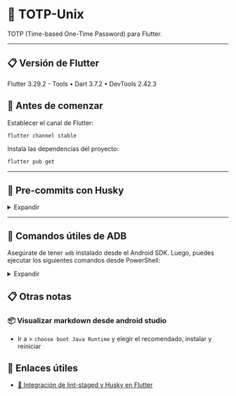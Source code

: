 # 🔐 TOTP-Unix

TOTP (Time-based One-Time Password) para Flutter.

---

## 📋 Versión de Flutter

Flutter 3.29.2 - Tools • Dart 3.7.2 • DevTools 2.42.3

## 🚀 Antes de comenzar

Establecer el canal de Flutter:

```bash
flutter channel stable
```

Instala las dependencias del proyecto:

```bash
flutter pub get
```

---

## 🧪 Pre-commits con Husky

<details>
<summary>Expandir</summary>

### ✅ Instalación de Husky

```bash
dart pub add --dev husky
```

```bash
dart run husky install
```

```bash
dart run husky add .husky/pre-commit "flutter test"
```

### 🧹 Integrar Lint con Husky

```bash
dart pub add --dev lint_staged
```

> 💡 Revisa el archivo de configuración para asegurar que se ejecute el lint en los archivos modificados.

### 🧹 Integrar Commitlint  con Husky
```bash
dart pub add --dev commitlint_cli
```

```bash
dart run husky add .husky/commit-msg 'dart run commitlint_cli --edit $1'
```


### 💬 Realizar commits con Husky activado

```bash
git commit -a -m "mensaje"
```

</details>

---
## 📱 Comandos útiles de ADB

Asegúrate de tener `adb` instalado desde el Android SDK. Luego, puedes ejecutar los siguientes comandos desde PowerShell:

<details>
<summary>Expandir</summary>

### 🔍 Navega a la carpeta `platform-tools`

```powershell
cd $env:homepath\AppData\Local\Android\Sdk\platform-tools
```

### 📋 Ver dispositivos/emuladores conectados

```powershell
adb devices
```

> Muestra la lista de dispositivos o emuladores disponibles.

### 📦 Instalar una APK en un emulador

```powershell
adb -s <nombre_emulador> install app.apk
```

> Reemplaza `<nombre_emulador>` con un valor como `emulator-5554`.

### 💻 Acceder a la terminal del emulador

```powershell
adb -s <ip_emulador|nombre_emulador> shell
```

> Ejecuta comandos directamente en el entorno del emulador.

### 🌐 Instalar una APK usando IP o nombre

```powershell
adb -s <ip_emulador|nombre_emulador> install app.apk
```

### 📦 Subir archivos desde host a emulador

```powershell
adb -s <ip_emulador|nombre_emulador> push "$env:homepath\Downloads\fichero.txt" /storage/emulated/0/Download
```

### 📦 Bajar archivos desde emulador a host
```powershell
adb -s <ip_emulador|nombre_emulador> pull /storage/emulated/0/Download/fichero.txt "$env:homepath\Downloads\" 
```

> Útil para dispositivos conectados remotamente.

---
</details>

## 📋 Otras notas
### 📦 Visualizar markdown desde android studio
- Ir a > `choose boot Java Runtime` y elegir el recomendado, instalar y reiniciar

## 🔗 Enlaces útiles
- [🔧 Integración de lint-staged y Husky en Flutter](https://thisiscem.medium.com/boosting-code-quality-in-your-flutter-projects-lint-staged-and-husky-integration-4bcee79bbb85)
